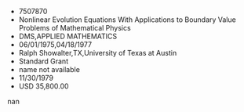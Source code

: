 
* 7507870
* Nonlinear Evolution Equations With Applications to Boundary Value Problems of Mathematical Physics
* DMS,APPLIED MATHEMATICS
* 06/01/1975,04/18/1977
* Ralph Showalter,TX,University of Texas at Austin
* Standard Grant
*   name not available
* 11/30/1979
* USD 35,800.00

nan
